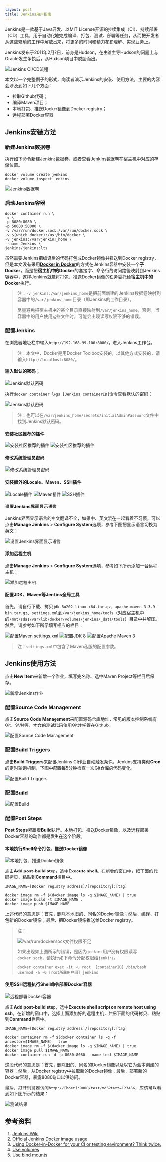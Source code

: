 ```yaml
---
layout: post
title: Jenkins用户指南
---
```


Jenkins是一款基于Java开发、以MIT License开源的持续集成（CI）、持续部署（CD）工具，用于自动化地完成编译、打包、测试、部署等任务，从而把开发者从这些繁琐的工作中解放出来，将更多的时间和精力花在理解、实现业务上。

Jenkins发布于2011年2月2日，前身是Hudson，在由谁主导Hudson的问题上与Oracle发生争执后，从Hudson项目中脱胎而出。

![Jenkins CI/CD流程][1]

本文以一个完整例子的形式，向读者演示Jenkins的安装、使用方法，主要的内容会涉及到如下几个方面：

* 拉取Github代码；
* 编译Maven项目；
* 本地打包、推送Docker镜像到Docker registry；
* 远程部署Docker容器

## Jenkins安装方法

### 新建Jenkins数据卷

执行如下命令新建Jenkins数据卷，或者查看Jenkins数据卷在宿主机中对应的存储位置。

```text
docker volume create jenkins
docker volume inspect jenkins
```

![Jenkins数据卷][2]

### 启动Jenkins容器

```text
docker container run \
-d \
-p 8080:8080 \
-p 50000:50000 \
-v /var/run/docker.sock:/var/run/docker.sock \
-v $(which docker):/usr/bin/docker \
-v jenkins:/var/jenkins_home \
--name Jenkins \
jenkins/jenkins:lts
```

虽然需要Jenkins把编译后的代码打包成Docker镜像并推送到Docker registry，但是本文没有采用[**Docker in Docker**][26]的方式在Jenkins容器中安装一个**子Docker**，而是把**宿主机中的Docker**的套接字、命令行的访问路径映射到Jenkins容器中，这样Jenkins就能将打包、推送Docker镜像的任务委托给**宿主机中的Docker**执行。

>注：`-v jenkins:/var/jenkins_home`是把前面新建的Jenkins数据卷映射到容器中的`/var/jenkins_home`目录（即Jenkins的工作目录）。
>
>尽量避免把宿主机中的某个目录直接映射到`/var/jenkins_home`，否则，当容器中的用户使用这些文件时，可能会出现读写权限不够的错误。

### 配置Jenkins

在浏览器地址栏中输入`http://192.168.99.100:8080/`，进入Jenkins工作台。

>注：本文中，Docker是用Docker Toolbox安装的，以其他方式安装的，请输入`http://localhost:8080/`。

#### 输入默认的密码；

![Jenkins默认密码][3]

执行`docker container logs [Jenkins containerID]`命令查看默认的密码：

![Jenkins默认密码][4]

>注：也可以在`/var/jenkins_home/secrets/initialAdminPassword`文件中找到Jenkins默认密码。

#### 安装社区推荐的插件

![安装社区推荐的插件][5]
![安装社区推荐的插件][6]

#### 修改系统管理员密码

![修改系统管理员密码][7]

#### 安装额外的Locale、Maven、SSH插件

![Locale插件][8]
![Maven插件][9]
![SSH插件][10]

#### 设置Jenkins界面显示语言

Jenkins界面显示语言的中文翻译不全，如果中、英文混在一起看着不习惯，可以点击**Manage Jenkins** > **Configure System**选项，参考下图把显示语言切换为英文：

![设置Jenkins界面显示语言][11]

#### 添加远程主机

点击**Manage Jenkins** > **Configure System**选项，参考如下所示添加一台远程主机：

![添加远程主机][12]

#### 配置JDK、Maven等Jenkins全局工具

首先，请自行下载、拷贝`jdk-8u202-linux-x64.tar.gz`、`apache-maven-3.3.9-bin.tar.gz`、`settings.xml`到`/var/jenkins_home/tools`（对应宿主机中的`/mnt/sda1/var/lib/docker/volumes/jenkins/_data/tools`）目录中并解压。然后，请参考如下所示填写相应的栏目：

![配置Maven settings.xml][13]
![配置JDK 8][14]
![配置Apache Maven 3][15]

>注：`settings.xml`中包含了Maven私服的配置参数。

## Jenkins使用方法

点击**New Item**来新增一个作业，填写完名称、选中Maven Project等栏目后保存。

![新增Jenkins作业][16]

### 配置Source Code Management

点击**Source Code Management**来配置源码仓库地址，常见的版本控制系统有Git、SVN等，本文的[测试代码][29]使用Git并托管在Github。

![配置Source Code Management][17]

### 配置Build Triggers

点击**Build Triggers**来配置Jenkins CI作业自动触发条件。Jenkins支持类似**Cron**的定时轮询机制，下图中配置每5分钟检查一次Git仓库的代码变化。

![配置Build Triggers][18]

### 配置Build

![配置Build][19]

### 配置Post Steps

**Post Steps**紧跟着**Build**执行。本地打包、推送Docker镜像，以及远程部署Docker容器的动作都是发生在这个阶段。

#### 本地执行Shell命令打包、推送Docker镜像

![本地打包、推送Docker镜像][20]

点击**Add post-build step**，选中**Execute shell**。在新增的窗口中，把下面的代码拷贝、粘贴到**Command**栏目中。

```text
IMAGE_NAME=[Docker registry address]/[repository]:[tag]

docker image rm -f $(docker image ls -q $IMAGE_NAME) | true
docker image build -t $IMAGE_NAME .
docker image push $IMAGE_NAME
```

上述代码的意思是：首先，删除本地旧的、同名的Docker镜像；然后，编译、打包新的Docker镜像；最后，把Docker镜像推送给Docker registry。

>注：
>
>![/var/run/docker.sock文件权限不足][21]
>
>如果出现如上图所示的错误，是因为`jenkins`用户没有权限读写`docker.sock`，请执行如下命令分配权限给`jenkins`。
>
>```text
>docker container exec -it -u root  [containerID] /bin/bash
>usermod -a -G [root所属用户组] jenkins
>```

#### 使用SSH远程执行Shell命令部署Docker容器

![远程部署Docker容器][22]

点击**Add post-build step**，选中**Execute shell script on remote host using ssh**。在新增的窗口中，选择上面添加好的远程主机，并把下面的代码拷贝、粘贴到**Command**栏目中。

```text
IMAGE_NAME=[Docker registry address]/[repository]:[tag]

docker container rm -f $(docker container ls -q -f ancestor=$IMAGE_NAME) | true
docker image rm -f $(docker image ls -q $IMAGE_NAME) | true
docker image pull $IMAGE_NAME
docker container run -d -p 8080:8080 --name test $IMAGE_NAME
```

这段代码的意思是：首先，删除旧的、同名的Docker镜像以及以它为蓝本创建的容器；然后，从Docker registry中拉取新的Docker镜像；最后，部署新的Docker容器，暴露8080端口以供访问。

最后，打开浏览器访问`http://[host]:8080/test/md5?text=123456`，应该可以看到如下图所示的结果：

![测试结果][23]

## 参考资料

1. [Jenkins Wiki][24]
2. [Official Jenkins Docker image usage][25]
3. [Using Docker-in-Docker for your CI or testing environment? Think twice.][26]
4. [Use volumes][27]
5. [Use bind mounts][28]

[1]: ../images/2019/9/18/1.png
[2]: ../images/2019/9/18/2.png
[3]: ../images/2019/9/18/3.png
[4]: ../images/2019/9/18/4.png
[5]: ../images/2019/9/18/5.png
[6]: ../images/2019/9/18/6.png
[7]: ../images/2019/9/18/7.png
[8]: ../images/2019/9/18/8.png
[9]: ../images/2019/9/18/9.png
[10]: ../images/2019/9/18/10.png
[11]: ../images/2019/9/18/11.png
[12]: ../images/2019/9/18/12.png
[13]: ../images/2019/9/18/13.png
[14]: ../images/2019/9/18/14.png
[15]: ../images/2019/9/18/15.png
[16]: ../images/2019/9/18/16.png
[17]: ../images/2019/9/18/17.png
[18]: ../images/2019/9/18/18.png
[19]: ../images/2019/9/18/19.png
[20]: ../images/2019/9/18/20.png
[21]: ../images/2019/9/18/21.png
[22]: ../images/2019/9/18/22.png
[23]: ../images/2019/9/18/23.png
[24]: https://en.wikipedia.org/wiki/Jenkins_(software)
[25]: https://github.com/jenkinsci/docker/blob/master/README.md
[26]: https://jpetazzo.github.io/2015/09/03/do-not-use-docker-in-docker-for-ci/
[27]: https://docs.docker.com/storage/volumes/
[28]: https://docs.docker.com/storage/bind-mounts/
[29]: https://github.com/Warnier-zhang/Test
